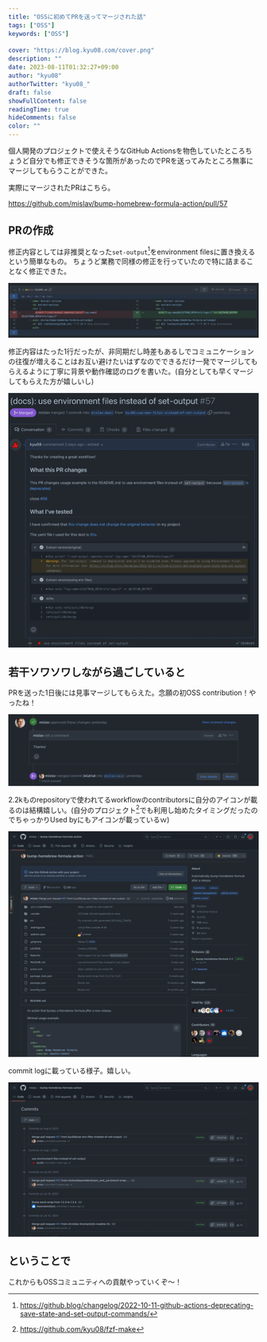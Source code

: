 ```yaml
---
title: "OSSに初めてPRを送ってマージされた話"
tags: ["OSS"]
keywords: ["OSS"]

cover: "https://blog.kyu08.com/cover.png"
description: ""
date: 2023-08-11T01:32:27+09:00
author: "kyu08"
authorTwitter: "kyu08_"
draft: false
showFullContent: false
readingTime: true
hideComments: false
color: ""
---
```


個人開発のプロジェクトで使えそうなGitHub Actionsを物色していたところちょうど自分でも修正できそうな箇所があったのでPRを送ってみたところ無事にマージしてもらうことができた。

実際にマージされたPRはこちら。

https://github.com/mislav/bump-homebrew-formula-action/pull/57

## PRの作成

修正内容としては非推奨となった`set-output`[^1]をenvironment filesに置き換えるという簡単なもの。
ちょうど業務で同様の修正を行っていたので特に詰まることなく修正できた。

![diff.webp](diff.webp)

修正内容はたった1行だったが、非同期だし時差もあるしでコミュニケーションの往復が増えることはお互い避けたいはずなのでできるだけ一発でマージしてもらえるように丁寧に背景や動作確認のログを書いた。(自分としても早くマージしてもらえた方が嬉しいし)

![pr.webp](pr.webp)

## 若干ソワソワしながら過ごしていると
PRを送った1日後には見事マージしてもらえた。念願の初OSS contribution！やったね！

![approve.webp](approve.webp)

2.2kものrepositoryで使われてるworkflowのcontributorsに自分のアイコンが載るのは結構嬉しい。(自分のプロジェクト[^2]でも利用し始めたタイミングだったのでちゃっかりUsed byにもアイコンが載っているｗ)

![contributors.webp](contributors.webp)

commit logに載っている様子。嬉しい。

![commit-log.webp](commit-log.webp)

## ということで
これからもOSSコミュニティへの貢献やっていくぞ〜！

[^1]: https://github.blog/changelog/2022-10-11-github-actions-deprecating-save-state-and-set-output-commands/
[^2]: https://github.com/kyu08/fzf-make
